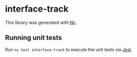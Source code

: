 # interface-track

This library was generated with [Nx](https://nx.dev).

## Running unit tests

Run `nx test interface-track` to execute the unit tests via [Jest](https://jestjs.io).
